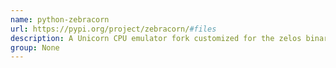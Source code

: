 ```yaml
---
name: python-zebracorn
url: https://pypi.org/project/zebracorn/#files
description: A Unicorn CPU emulator fork customized for the zelos binary emulator.
group: None
---
```

